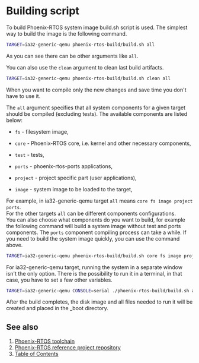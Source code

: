 # Building script

To build Phoenix-RTOS system image build.sh script is used. The simplest way to build the image is the following command.
```bash
TARGET=ia32-generic-qemu phoenix-rtos-build/build.sh all
```

As you can see there can be other arguments like `all`.

You can also use the `clean` argument to clean last build artifacts.
```bash
TARGET=ia32-generic-qemu phoenix-rtos-build/build.sh clean all
```
When you want to compile only the new changes and save time you don't have to use it.

The `all` argument specifies that all system components for a given target should be compiled (excluding tests).
The available components are listed below:

- `fs` - filesystem image,

- `core` - Phoenix-RTOS core, i.e. kernel and other necessary components,

- `test` - tests,

- `ports` - phoenix-rtos-ports applications,

- `project` - project specific part (user applications),

- `image` - system image to be loaded to the target,

For example, in ia32-generic-qemu target `all` means `core fs image project ports`.</br>
For the other targets `all` can be different components configurations. </br>
You can also choose what components do you want to build, for example the following command will build a system image without test and ports components.
The `ports` component compiling process can take a while. If you need to build the system image quickly, you can use the command above.

```bash
TARGET=ia32-generic-qemu phoenix-rtos-build/build.sh core fs image project test
```

For ia32-generic-qemu target, running the system in a separate window isn't the only option. There is the possibility to run it in a terminal, in that case, you have to set a few other variables.

```bash
TARGET=ia32-generic-qemu CONSOLE=serial ./phoenix-rtos-build/build.sh all
```

After the build completes, the disk image and all files needed to run it will be created and placed in the _boot directory.

## See also

1. [Phoenix-RTOS toolchain](toolchain.md)
2. [Phoenix-RTOS reference project repository](project.md)
3. [Table of Contents](../README.md)
